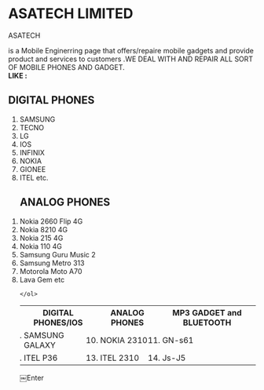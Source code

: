 <html>
<link type="text/css"
 rel="stylesheet"
href="stylesheet.css">
 </head>
<body><div id="header" </div>
  <div id= "Nav1" </div>

<h1> ASATECH LIMITED </h1>
<p1>       <p>ASATECH </p> is a Mobile Enginerring page that offers/repaire mobile gadgets and provide product and services to customers
  .WE DEAL WITH AND REPAIR ALL SORT OF MOBILE 
  PHONES AND GADGET.</P1> 
  <br><b>LIKE : 
    <h2> <u></u>DIGITAL PHONES</u></h2>
  </b>
  <ol>
    <li> SAMSUNG </i>
    <li>  TECNO </li>
    <li>LG </li>
    <li>IOS </li>
    <li>INFINIX</li>
    <li>NOKIA</li>
    <li> GIONEE</li>
    <li> ITEL etc.</li>
  </ol>
<ol>
    <h2>ANALOG PHONES</h2>
    <li>Nokia 2660 Flip 4G </li>
    <li>Nokia 8210 4G </li>
    <li>Nokia 215 4G </li>
    <li>Nokia 110 4G </li>
    <li>Samsung Guru Music 2</li>
    <li>Samsung Metro 313</li>
    <li>Motorola Moto A70</li>
    <li>Lava Gem etc</li>
    
    
   
    
    </ol>
<table>
  <tr>
    <th>DIGITAL PHONES/IOS</th>
    <th> ANALOG PHONES</th>
    <th>MP3 GADGET and BLUETOOTH</th>
</tr>
  <tr>
    <ol>  
      <td><li>SAMSUNG GALAXY</li></td>
      <td><li>NOKIA 2310</li></td>
      <td><li>GN-s61</li></td>
    </ol>
  </tr>
 <tr>
    <ol>  
      <td><li> ITEL P36</li></td>
      <td><li>ITEL 2310</li></td>
      <td><li>Js-J5</li></td>
    </ol>
  </tr>
  
  
  
  
  
</table>

</body>


</html>
￼Enter
